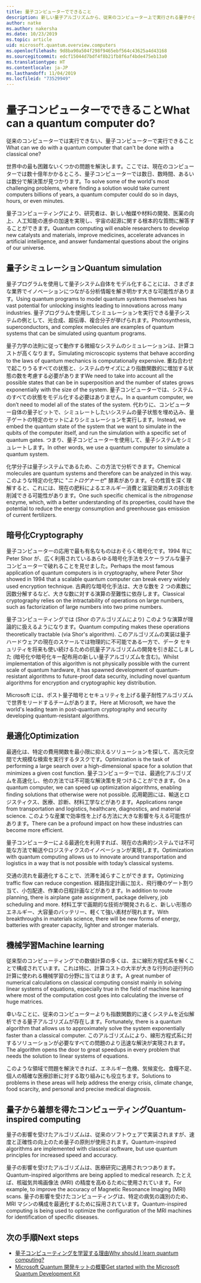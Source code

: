 ```yaml
---
title: 量子コンピューターでできること
description: 新しい量子アルゴリズムから、従来のコンピューター上で実行される量子から着想を得たアルゴリズムまで、量子コンピューティングの影響について説明します。
author: natke
ms.author: nakersha
ms.date: 10/23/2019
ms.topic: article
uid: microsoft.quantum.overview.computers
ms.openlocfilehash: 9d8ba90a504f298f9465ebf564c43625a4d43168
ms.sourcegitcommit: edcf15044d7bdf4f8b21fb8f6af4bde475eb13a0
ms.translationtype: HT
ms.contentlocale: ja-JP
ms.lasthandoff: 11/04/2019
ms.locfileid: "73529949"
---
```

# <a name="what-can-a-quantum-computer-do"></a><span data-ttu-id="1e6e3-103">量子コンピューターでできること</span><span class="sxs-lookup"><span data-stu-id="1e6e3-103">What can a quantum computer do?</span></span>

<span data-ttu-id="1e6e3-104">従来のコンピューターでは実行できない、量子コンピューターで実行できること</span><span class="sxs-lookup"><span data-stu-id="1e6e3-104">What can we do with a quantum computer that can't be done with a classical one?</span></span>

<span data-ttu-id="1e6e3-105">世界中の最も困難ないくつかの問題を解決します。ここでは、現在のコンピューターでは数十億年かかるところ、量子コンピューターでは数日、数時間、あるいは数分で解決策が見つかります。</span><span class="sxs-lookup"><span data-stu-id="1e6e3-105">To solve some of the world's most challenging problems, where finding a solution would take current computers billions of years, a quantum computer could do so in days, hours, or even minutes.</span></span>

<span data-ttu-id="1e6e3-106">量子コンピューティングにより、研究者は、新しい触媒や材料の開発、医薬の向上、人工知能の進歩の加速を実現し、宇宙の起源に関する根本的な質問に解答することができます。</span><span class="sxs-lookup"><span data-stu-id="1e6e3-106">Quantum computing will enable researchers to develop new catalysts and materials, improve medicines, accelerate advances in artificial intelligence, and answer fundamental questions about the origins of our universe.</span></span>

## <a name="quantum-simulation"></a><span data-ttu-id="1e6e3-107">量子シミュレーション</span><span class="sxs-lookup"><span data-stu-id="1e6e3-107">Quantum simulation</span></span>

<span data-ttu-id="1e6e3-108">量子プログラムを使用して量子システム自体をモデル化することには、さまざまな業界でイノベーションにつながる分析情報を解き明かす大きな可能性があります。</span><span class="sxs-lookup"><span data-stu-id="1e6e3-108">Using quantum programs to model quantum systems themselves has vast potential for unlocking insights leading to innovations across many industries.</span></span> <span data-ttu-id="1e6e3-109">量子プログラムを使用してシミュレーションを実行できる量子システムの例として、光合成、超伝導、複合分子が挙げられます。</span><span class="sxs-lookup"><span data-stu-id="1e6e3-109">Photosynthesis, superconductors, and complex molecules are examples of quantum systems that can be simulated using quantum programs.</span></span>

<span data-ttu-id="1e6e3-110">量子力学の法則に従って動作する微細なシステムのシミュレーションは、計算コストが高くなります。</span><span class="sxs-lookup"><span data-stu-id="1e6e3-110">Simulating microscopic systems that behave according to the laws of quantum mechanics is computationally expensive.</span></span> <span data-ttu-id="1e6e3-111">重ね合わせで起こりうるすべての状態と、システムのサイズにより指数関数的に増加する状態の数を考慮する必要があります</span><span class="sxs-lookup"><span data-stu-id="1e6e3-111">We need to take into account all the possible states that can be in superposition and the number of states grows exponentially with the size of the system.</span></span> <span data-ttu-id="1e6e3-112">量子コンピューターでは、システムのすべての状態をモデル化する必要はありません。</span><span class="sxs-lookup"><span data-stu-id="1e6e3-112">In a quantum computer, we don’t need to model all of the states of the system.</span></span> <span data-ttu-id="1e6e3-113">代わりに、コンピューター自体の量子ビットで、シミュレートしたいシステムの量子状態を埋め込み、量子ゲートの特定のセットによりシミュレーションを実行します。</span><span class="sxs-lookup"><span data-stu-id="1e6e3-113">Instead, we embed the quantum state of the system that we want to simulate in the qubits of the computer itself, and run the simulation with a specific set of quantum gates.</span></span> <span data-ttu-id="1e6e3-114">つまり、量子コンピューターを使用して、量子システムをシミュレートします。</span><span class="sxs-lookup"><span data-stu-id="1e6e3-114">In other words, we use a quantum computer to simulate a quantum system.</span></span>

<span data-ttu-id="1e6e3-115">化学分子は量子システムであるため、この方法で分析できます。</span><span class="sxs-lookup"><span data-stu-id="1e6e3-115">Chemical molecules are quantum systems and therefore can be analyzed in this way.</span></span> <span data-ttu-id="1e6e3-116">このような特定の化学に "_ニトロゲナーゼ_" 酵素があります。その性質を深く理解すると、これには、現在の肥料によるエネルギー消費と温室効果ガスの排出を削減できる可能性があります。</span><span class="sxs-lookup"><span data-stu-id="1e6e3-116">One such specific chemical is the _nitrogenase_ enzyme, which, with a better understanding of its properties, could have the potential to reduce the energy consumption and greenhouse gas emission of current fertilizers.</span></span>

## <a name="cryptography"></a><span data-ttu-id="1e6e3-117">暗号化</span><span class="sxs-lookup"><span data-stu-id="1e6e3-117">Cryptography</span></span>

<span data-ttu-id="1e6e3-118">量子コンピューターの応用で最も有名なものはおそらく暗号化です。1994 年に Peter Shor が、広く利用されているあらゆる暗号化手法をスケーラブルな量子コンピューターで破れることを見せました。</span><span class="sxs-lookup"><span data-stu-id="1e6e3-118">Perhaps the most famous application of quantum computers is in cryptography, where Peter Shor showed in 1994 that a scalable quantum computer can break every widely used encryption technique.</span></span>  <span data-ttu-id="1e6e3-119">古典的な暗号化手法は、大きな数を 2 つの素数に因数分解するなど、大きな数に対する演算の至難性に依存します。</span><span class="sxs-lookup"><span data-stu-id="1e6e3-119">Classical cryptography relies on the intractability of operations on large numbers, such as factorization of large numbers into two prime numbers.</span></span>

<span data-ttu-id="1e6e3-120">量子コンピューティングでは (Shor のアルゴリズムにより) このような演算が理論的に扱えるようになります。</span><span class="sxs-lookup"><span data-stu-id="1e6e3-120">Quantum computing makes these operations theoretically tractable (via Shor's algorithm).</span></span> <span data-ttu-id="1e6e3-121">このアルゴリズムの実装は量子ハードウェアの現在のスケールでは物理的に不可能である一方で、データ セキュリティを将来も使い続けるための抗量子アルゴリズムの開発を引き起こしました (暗号化や暗号化キー配布用の新しい量子アルゴリズムを含む)。</span><span class="sxs-lookup"><span data-stu-id="1e6e3-121">Whilst implementation of this algorithm is not physically possible with the current scale of quantum hardware, it has spawned development of quantum-resistant algorithms to future-proof data security, including novel quantum algorithms for encryption and cryptographic key distribution.</span></span>

<span data-ttu-id="1e6e3-122">Microsoft には、ポスト量子暗号とセキュリティを上げる量子耐性アルゴリズムで世界をリードするチームがあります。</span><span class="sxs-lookup"><span data-stu-id="1e6e3-122">Here at Microsoft, we have the world's leading team in post-quantum cryptography and security developing quantum-resistant algorithms.</span></span>

## <a name="optimization"></a><span data-ttu-id="1e6e3-123">最適化</span><span class="sxs-lookup"><span data-stu-id="1e6e3-123">Optimization</span></span>

<span data-ttu-id="1e6e3-124">最適化は、特定の費用関数を最小限に抑えるソリューションを探して、高次元空間で大規模な検索を実行するタスクです。</span><span class="sxs-lookup"><span data-stu-id="1e6e3-124">Optimization is the task of performing a large search over a high-dimensional space for a solution that minimizes a given cost function.</span></span>   <span data-ttu-id="1e6e3-125">量子コンピューターでは、最適化アルゴリズムを高速化し、他の方法では不可能な解決策を見つけることができます。</span><span class="sxs-lookup"><span data-stu-id="1e6e3-125">On a quantum computer, we can speed up optimization algorithms, enabling finding solutions that otherwise were not possible.</span></span> <span data-ttu-id="1e6e3-126">応用範囲には、輸送とロジスティクス、医療、診断、材料工学などがあります。</span><span class="sxs-lookup"><span data-stu-id="1e6e3-126">Applications range from transportation and logistics, healthcare, diagnostics, and material science.</span></span> <span data-ttu-id="1e6e3-127">このような産業で効率性を上げる方法に大きな影響を与える可能性があります。</span><span class="sxs-lookup"><span data-stu-id="1e6e3-127">There can be a profound impact on how these industries can become more efficient.</span></span>

<span data-ttu-id="1e6e3-128">量子コンピューターによる最適化を利用すれば、現在の古典的システムでは不可能な方法で輸送やロジスティクスのイノベーションが実現します。</span><span class="sxs-lookup"><span data-stu-id="1e6e3-128">Optimization with quantum computing allows us to innovate around transportation and logistics in a way that is not possible with today’s classical systems.</span></span>

<span data-ttu-id="1e6e3-129">交通の流れを最適化することで、渋滞を減らすことができます。</span><span class="sxs-lookup"><span data-stu-id="1e6e3-129">Optimizing traffic flow can reduce congestion.</span></span>  <span data-ttu-id="1e6e3-130">経路指定計画に加え、飛行機のゲート割り当て、小包配達、作業の日程計画などがあります。</span><span class="sxs-lookup"><span data-stu-id="1e6e3-130">In addition to route planning, there is airplane gate assignment, package delivery, job scheduling and more.</span></span> <span data-ttu-id="1e6e3-131">材料工学で画期的な技術が開発されると、新しい形態のエネルギー、大容量のバッテリー、軽くて強い素材が現れます。</span><span class="sxs-lookup"><span data-stu-id="1e6e3-131">With breakthroughs in materials science, there will be new forms of energy, batteries with greater capacity, lighter and stronger materials.</span></span>

## <a name="machine-learning"></a><span data-ttu-id="1e6e3-132">機械学習</span><span class="sxs-lookup"><span data-stu-id="1e6e3-132">Machine learning</span></span>

<span data-ttu-id="1e6e3-133">従来型のコンピューティングでの数値計算の多くは、主に線形方程式系を解くことで構成されています。これは特に、計算コストの大半が大きな行列の逆行列の計算に使われる機械学習の分野に当てはまります。</span><span class="sxs-lookup"><span data-stu-id="1e6e3-133">A great number of numerical calculations on classical computing consist mainly in solving linear systems of equations, especially true in the field of machine learning where most of the computation cost goes into calculating the inverse of huge matrices.</span></span>

<span data-ttu-id="1e6e3-134">幸いなことに、従来のコンピューターよりも指数関数的に速くシステムを近似解析できる量子アルゴリズムが存在します。</span><span class="sxs-lookup"><span data-stu-id="1e6e3-134">Fortunately, there is a quantum algorithm that allows us to approximately solve the system exponentially faster than a classical computer.</span></span> <span data-ttu-id="1e6e3-135">このアルゴリズムにより、線形方程式系に対するソリューションが必要なすべての問題のより迅速な解決が実現されます。</span><span class="sxs-lookup"><span data-stu-id="1e6e3-135">The algorithm opens the door to great speedups in every problem that needs the solution to linear systems of equations.</span></span>

<span data-ttu-id="1e6e3-136">このような領域で問題を解決できれば、エネルギー危機、気候変化、食糧不足、個人の精確な医療診断に対する取り組みにも役立ちます。</span><span class="sxs-lookup"><span data-stu-id="1e6e3-136">Solutions to problems in these areas will help address the energy crisis, climate change, food scarcity, and personal and precise medical diagnosis.</span></span>

## <a name="quantum-inspired-computing"></a><span data-ttu-id="1e6e3-137">量子から着想を得たコンピューティング</span><span class="sxs-lookup"><span data-stu-id="1e6e3-137">Quantum-inspired computing</span></span>

<span data-ttu-id="1e6e3-138">量子の影響を受けたアルゴリズムは、従来のソフトウェアで実装されますが、速度と正確性の向上のため量子の原則が使用されます。</span><span class="sxs-lookup"><span data-stu-id="1e6e3-138">Quantum-inspired algorithms are implemented with classical software, but use quantum principles for increased speed and accuracy.</span></span>

<span data-ttu-id="1e6e3-139">量子の影響を受けたアルゴリズムは、医療研究に適用されつつあります。</span><span class="sxs-lookup"><span data-stu-id="1e6e3-139">Quantum-inspired algorithms are being applied to medical research.</span></span> <span data-ttu-id="1e6e3-140">たとえば、核磁気共鳴画像法 (MRI) の精度を高めるために使用されています。</span><span class="sxs-lookup"><span data-stu-id="1e6e3-140">For example, to improve the accuracy of Magnetic Resonance Imaging (MRI) scans.</span></span> <span data-ttu-id="1e6e3-141">量子の影響を受けたコンピューティングは、特定の病気の識別のため、MRI マシンの構成を最適化するために採用されています。</span><span class="sxs-lookup"><span data-stu-id="1e6e3-141">Quantum-inspired computing is being used to optimize the configuration of the MRI machines for identification of specific diseases.</span></span>

## <a name="next-steps"></a><span data-ttu-id="1e6e3-142">次の手順</span><span class="sxs-lookup"><span data-stu-id="1e6e3-142">Next steps</span></span>

* [<span data-ttu-id="1e6e3-143">量子コンピューティングを学習する理由</span><span class="sxs-lookup"><span data-stu-id="1e6e3-143">Why should I learn quantum computing?</span></span>](xref:microsoft.quantum.overview.why)
* [<span data-ttu-id="1e6e3-144">Microsoft Quantum 開発キットの概要</span><span class="sxs-lookup"><span data-stu-id="1e6e3-144">Get started with the Microsoft Quantum Development Kit</span></span>](xref:microsoft.quantum.welcome)
